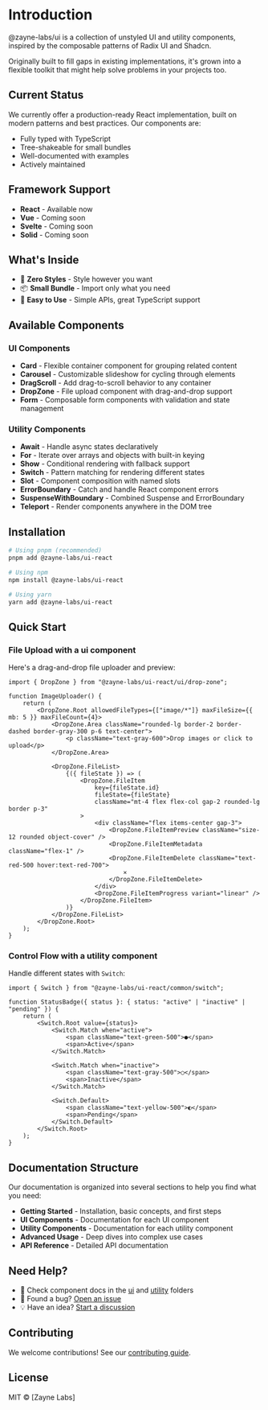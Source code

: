 # Introduction

@zayne-labs/ui is a collection of unstyled UI and utility components, inspired by the composable patterns of Radix UI and Shadcn.

Originally built to fill gaps in existing implementations, it's grown into a flexible toolkit that might help solve problems in your projects too.

## Current Status

We currently offer a production-ready React implementation, built on modern patterns and best practices. Our components are:

- Fully typed with TypeScript
- Tree-shakeable for small bundles
- Well-documented with examples
- Actively maintained

## Framework Support

- **React** - Available now
- **Vue** - Coming soon
- **Svelte** - Coming soon
- **Solid** - Coming soon

## What's Inside

- 🎨 **Zero Styles** - Style however you want
- 📦 **Small Bundle** - Import only what you need
- 🔧 **Easy to Use** - Simple APIs, great TypeScript support

## Available Components

### UI Components

- **Card** - Flexible container component for grouping related content
- **Carousel** - Customizable slideshow for cycling through elements
- **DragScroll** - Add drag-to-scroll behavior to any container
- **DropZone** - File upload component with drag-and-drop support
- **Form** - Composable form components with validation and state management

### Utility Components

- **Await** - Handle async states declaratively
- **For** - Iterate over arrays and objects with built-in keying
- **Show** - Conditional rendering with fallback support
- **Switch** - Pattern matching for rendering different states
- **Slot** - Component composition with named slots
- **ErrorBoundary** - Catch and handle React component errors
- **SuspenseWithBoundary** - Combined Suspense and ErrorBoundary
- **Teleport** - Render components anywhere in the DOM tree

## Installation

```bash
# Using pnpm (recommended)
pnpm add @zayne-labs/ui-react

# Using npm
npm install @zayne-labs/ui-react

# Using yarn
yarn add @zayne-labs/ui-react
```

## Quick Start

### File Upload with a ui component

Here's a drag-and-drop file uploader and preview:

```tsx
import { DropZone } from "@zayne-labs/ui-react/ui/drop-zone";

function ImageUploader() {
	return (
		<DropZone.Root allowedFileTypes={["image/*"]} maxFileSize={{ mb: 5 }} maxFileCount={4}>
			<DropZone.Area className="rounded-lg border-2 border-dashed border-gray-300 p-6 text-center">
				<p className="text-gray-600">Drop images or click to upload</p>
			</DropZone.Area>

			<DropZone.FileList>
				{({ fileState }) => (
					<DropZone.FileItem
						key={fileState.id}
						fileState={fileState}
						className="mt-4 flex flex-col gap-2 rounded-lg border p-3"
					>
						<div className="flex items-center gap-3">
							<DropZone.FileItemPreview className="size-12 rounded object-cover" />
							<DropZone.FileItemMetadata className="flex-1" />
							<DropZone.FileItemDelete className="text-red-500 hover:text-red-700">
								✕
							</DropZone.FileItemDelete>
						</div>
						<DropZone.FileItemProgress variant="linear" />
					</DropZone.FileItem>
				)}
			</DropZone.FileList>
		</DropZone.Root>
	);
}
```

### Control Flow with a utility component

Handle different states with `Switch`:

```tsx
import { Switch } from "@zayne-labs/ui-react/common/switch";

function StatusBadge({ status }: { status: "active" | "inactive" | "pending" }) {
	return (
		<Switch.Root value={status}>
			<Switch.Match when="active">
				<span className="text-green-500">●</span>
				<span>Active</span>
			</Switch.Match>

			<Switch.Match when="inactive">
				<span className="text-gray-500">○</span>
				<span>Inactive</span>
			</Switch.Match>

			<Switch.Default>
				<span className="text-yellow-500">◐</span>
				<span>Pending</span>
			</Switch.Default>
		</Switch.Root>
	);
}
```

## Documentation Structure

Our documentation is organized into several sections to help you find what you need:

- **Getting Started** - Installation, basic concepts, and first steps
- **UI Components** - Documentation for each UI component
- **Utility Components** - Documentation for each utility component
- **Advanced Usage** - Deep dives into complex use cases
- **API Reference** - Detailed API documentation

## Need Help?

- 📖 Check component docs in the [ui](../ui) and [utility](../utility) folders
- 🐛 Found a bug? [Open an issue](https://github.com/zayne-labs/ui/issues)
- 💡 Have an idea? [Start a discussion](https://github.com/zayne-labs/ui/discussions)

## Contributing

We welcome contributions! See our [contributing guide](https://github.com/zayne-labs/contribute.git).

## License

MIT © [Zayne Labs]
